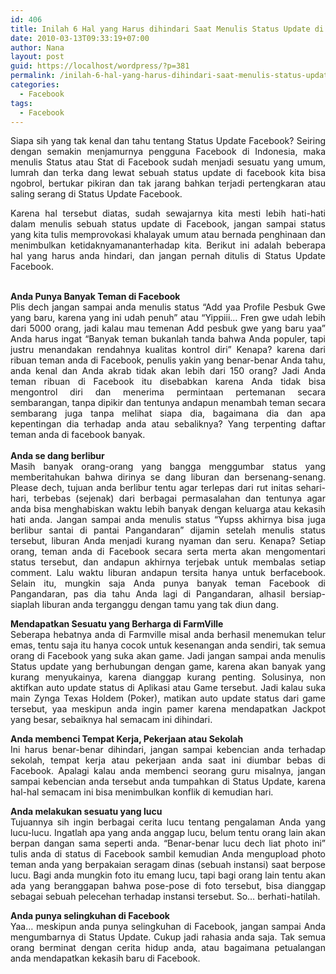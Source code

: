 ```yaml
---
id: 406
title: Inilah 6 Hal yang Harus dihindari Saat Menulis Status Update di Facebook
date: 2010-03-13T09:33:19+07:00
author: Nana
layout: post
guid: https://localhost/wordpress/?p=381
permalink: /inilah-6-hal-yang-harus-dihindari-saat-menulis-status-update-di-facebook/
categories:
  - Facebook
tags:
  - Facebook
---
```

<div style="text-align: justify;">
  <p>
    Siapa sih yang tak kenal dan tahu tentang Status Update Facebook? Seiring dengan semakin menjamurnya pengguna Facebook di Indonesia, maka menulis Status atau Stat di Facebook sudah menjadi sesuatu yang umum, lumrah dan terka dang lewat sebuah status update di facebook kita bisa ngobrol, bertukar pikiran dan tak jarang bahkan terjadi pertengkaran atau saling serang di Status Update Facebook.
  </p></p>
</div>

<div style="text-align: justify;">
  Karena hal tersebut diatas, sudah sewajarnya kita mesti lebih hati-hati dalam menulis sebuah status update di Facebook, jangan sampai status yang kita tulis memprovokasi khalayak umum atau bernada penghinaan dan menimbulkan ketidaknyamananterhadap kita. Berikut ini adalah beberapa hal yang harus anda hindari, dan jangan pernah ditulis di Status Update Facebook.<br /> <!--more-->
  
  <strong> <br />Anda Punya Banyak Teman di Facebook </strong> <br />Plis dech jangan sampai anda menulis status “Add yaa Profile Pesbuk Gwe yang baru, karena yang ini udah penuh” atau “Yippiii… Fren gwe udah lebih dari 5000 orang, jadi kalau mau temenan Add pesbuk gwe yang baru yaa” Anda harus ingat “Banyak teman bukanlah tanda bahwa Anda populer, tapi justru menandakan rendahnya kualitas kontrol diri” Kenapa? karena dari ribuan teman anda di Facebook, penulis yakin yang benar-benar Anda tahu, anda kenal dan Anda akrab tidak akan lebih dari 150 orang? Jadi Anda teman ribuan di Facebook itu disebabkan karena Anda tidak bisa mengontrol diri dan menerima permintaan pertemanan secara sembarangan, tanpa dipikir dan tentunya andapun menambah teman secara sembarang juga tanpa melihat siapa dia, bagaimana dia dan apa kepentingan dia terhadap anda atau sebaliknya? Yang terpenting daftar teman anda di facebook banyak. <br /><strong> <br />Anda se dang berlibur </strong> <br />Masih banyak orang-orang yang bangga menggumbar status yang memberitahukan bahwa dirinya se dang liburan dan bersenang-senang. Please dech, tujuan anda berlibur tentu agar terlepas dari rut initas sehari-hari, terbebas (sejenak) dari berbagai permasalahan dan tentunya agar anda bisa menghabiskan waktu lebih banyak dengan keluarga atau kekasih hati anda. Jangan sampai anda menulis status “Yupss akhirnya bisa juga berlibur santai di pantai Pangandaran” dijamin setelah menulis status tersebut, liburan Anda menjadi kurang nyaman dan seru. Kenapa? Setiap orang, teman anda di Facebook secara serta merta akan mengomentari status tersebut, dan andapun akhirnya terjebak untuk membalas setiap comment. Lalu waktu liburan andapun tersita hanya untuk berfacebook. Selain itu, mungkin saja Anda punya banyak teman Facebook di Pangandaran, pas dia tahu Anda lagi di Pangandaran, alhasil bersiap-siaplah liburan anda terganggu dengan tamu yang tak diun dang. </p> 
  
  <p>
    <strong>Mendapatkan Sesuatu yang Berharga di FarmVille </strong> <br />Seberapa hebatnya anda di Farmville misal anda berhasil menemukan telur emas, tentu saja itu hanya cocok untuk kesenangan anda sendiri, tak semua orang di Facebook yang suka akan game. Jadi jangan sampai anda menulis Status update yang berhubungan dengan game, karena akan banyak yang kurang menyukainya, karena dianggap kurang penting. Solusinya, non aktifkan auto update status di Aplikasi atau Game tersebut. Jadi kalau suka main Zynga Texas Holdem (Poker), matikan auto update status dari game tersebut, yaa meskipun anda ingin pamer karena mendapatkan Jackpot yang besar, sebaiknya hal semacam ini dihindari.
  </p>
  
  <p>
    <strong>Anda membenci Tempat Kerja, Pekerjaan atau Sekolah </strong> <br />Ini harus benar-benar dihindari, jangan sampai kebencian anda terhadap sekolah, tempat kerja atau pekerjaan anda saat ini diumbar bebas di Facebook. Apalagi kalau anda membenci seorang guru misalnya, jangan sampai kebencian anda tersebut anda tumpahkan di Status Update, karena hal-hal semacam ini bisa menimbulkan konflik di kemudian hari.
  </p>
  
  <p>
    <strong>Anda melakukan sesuatu yang lucu </strong> <br />Tujuannya sih ingin berbagai cerita lucu tentang pengalaman Anda yang lucu-lucu. Ingatlah apa yang anda anggap lucu, belum tentu orang lain akan berpan dangan sama seperti anda. “Benar-benar lucu dech liat photo ini” tulis anda di status di Facebook sambil kemudian Anda mengupload photo teman anda yang berpakaian seragam dinas (sebuah instansi) saat berpose lucu. Bagi anda mungkin foto itu emang lucu, tapi bagi orang lain tentu akan ada yang beranggapan bahwa pose-pose di foto tersebut, bisa dianggap sebagai sebuah pelecehan terhadap instansi tersebut. So… berhati-hatilah.
  </p>
  
  <p>
    <strong>Anda punya selingkuhan di Facebook </strong> <br />Yaa… meskipun anda punya selingkuhan di Facebook, jangan sampai Anda mengumbarnya di Status Update. Cukup jadi rahasia anda saja. Tak semua orang berminat dengan cerita hidup anda, atau bagaimana petualangan anda mendapatkan kekasih baru di Facebook.
  </p>
</div>
